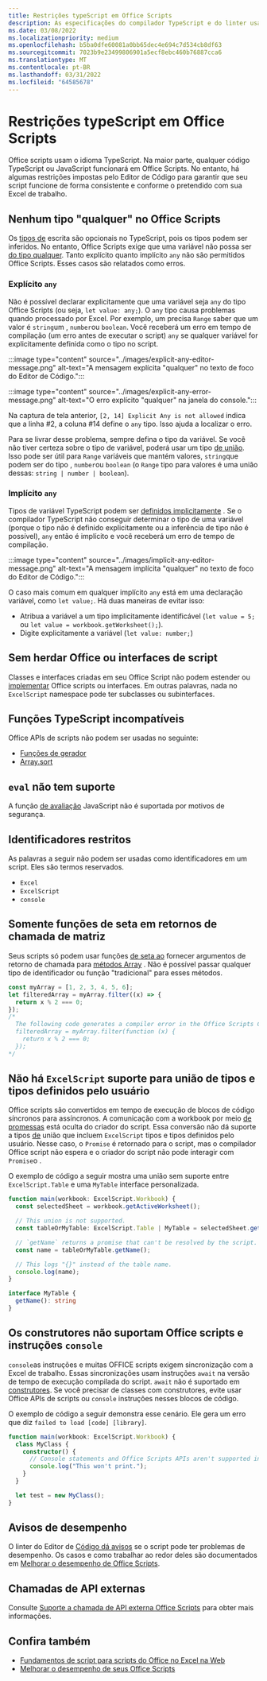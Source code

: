 ```yaml
---
title: Restrições typeScript em Office Scripts
description: As especificações do compilador TypeScript e do linter usados pelo editor de código Office Scripts.
ms.date: 03/08/2022
ms.localizationpriority: medium
ms.openlocfilehash: b5ba0dfe60081a0bb65dec4e694c7d534cb8df63
ms.sourcegitcommit: 7023b9e23499806901a5ecf8ebc460b76887cca6
ms.translationtype: MT
ms.contentlocale: pt-BR
ms.lasthandoff: 03/31/2022
ms.locfileid: "64585678"
---
```

# <a name="typescript-restrictions-in-office-scripts"></a>Restrições typeScript em Office Scripts

Office scripts usam o idioma TypeScript. Na maior parte, qualquer código TypeScript ou JavaScript funcionará em Office Scripts. No entanto, há algumas restrições impostas pelo Editor de Código para garantir que seu script funcione de forma consistente e conforme o pretendido com sua Excel de trabalho.

## <a name="no-any-type-in-office-scripts"></a>Nenhum tipo "qualquer" no Office Scripts

Os [tipos de](https://www.typescriptlang.org/docs/handbook/typescript-in-5-minutes.html) escrita são opcionais no TypeScript, pois os tipos podem ser inferidos. No entanto, Office Scripts exige que uma variável não possa ser [do tipo qualquer](https://www.typescriptlang.org/docs/handbook/basic-types.html#any). Tanto explícito quanto implícito `any` não são permitidos Office Scripts. Esses casos são relatados como erros.

### <a name="explicit-any"></a>Explícito `any`

Não é possível declarar explicitamente que uma variável seja `any` do tipo Office Scripts (ou seja, `let value: any;`). O `any` tipo causa problemas quando processado por Excel. Por exemplo, um precisa `Range` saber que um valor é `string`um , `number`ou `boolean`. Você receberá um erro em tempo de compilação (um erro antes de executar o script) `any` se qualquer variável for explicitamente definida como o tipo no script.

:::image type="content" source="../images/explicit-any-editor-message.png" alt-text="A mensagem explícita &quot;qualquer&quot; no texto de foco do Editor de Código.":::

:::image type="content" source="../images/explicit-any-error-message.png" alt-text="O erro explícito &quot;qualquer&quot; na janela do console.":::

Na captura de tela anterior, `[2, 14] Explicit Any is not allowed` indica que a linha #2, a coluna #14 define o `any` tipo. Isso ajuda a localizar o erro.

Para se livrar desse problema, sempre defina o tipo da variável. Se você não tiver certeza sobre o tipo de variável, poderá usar um tipo [de união](https://www.typescriptlang.org/docs/handbook/unions-and-intersections.html). Isso pode ser útil para `Range` variáveis que mantém valores, `string`que podem ser do tipo , `number`ou `boolean` (o `Range` tipo para valores é uma união dessas: `string | number | boolean`).

### <a name="implicit-any"></a>Implícito `any`

Tipos de variável TypeScript podem ser [definidos implicitamente](https://www.typescriptlang.org/docs/handbook/type-inference.html) . Se o compilador TypeScript não conseguir determinar o tipo de uma variável (porque o tipo não é definido explicitamente ou a inferência de tipo não é possível), `any` então é implícito e você receberá um erro de tempo de compilação.

:::image type="content" source="../images/implicit-any-editor-message.png" alt-text="A mensagem implícita &quot;qualquer&quot; no texto de foco do Editor de Código.":::

O caso mais comum em qualquer implícito `any` está em uma declaração variável, como `let value;`. Há duas maneiras de evitar isso:

* Atribua a variável a um tipo implicitamente identificável (`let value = 5;` ou `let value = workbook.getWorksheet();`).
* Digite explicitamente a variável (`let value: number;`)

## <a name="no-inheriting-office-script-classes-or-interfaces"></a>Sem herdar Office ou interfaces de script

Classes e interfaces criadas em seu Office Script não podem estender ou [implementar](https://www.typescriptlang.org/docs/handbook/classes.html#inheritance) Office scripts ou interfaces. Em outras palavras, nada no `ExcelScript` namespace pode ter subclasses ou subinterfaces.

## <a name="incompatible-typescript-functions"></a>Funções TypeScript incompatíveis

Office APIs de scripts não podem ser usadas no seguinte:

* [Funções de gerador](https://developer.mozilla.org/docs/Web/JavaScript/Guide/Iterators_and_Generators#generator_functions)
* [Array.sort](https://developer.mozilla.org/docs/Web/JavaScript/Reference/Global_Objects/Array/sort)

## <a name="eval-is-not-supported"></a>`eval` não tem suporte

A função [de avaliação](https://developer.mozilla.org/docs/Web/JavaScript/Reference/Global_Objects/eval) JavaScript não é suportada por motivos de segurança.

## <a name="restricted-identifiers"></a>Identificadores restritos

As palavras a seguir não podem ser usadas como identificadores em um script. Eles são termos reservados.

* `Excel`
* `ExcelScript`
* `console`

## <a name="only-arrow-functions-in-array-callbacks"></a>Somente funções de seta em retornos de chamada de matriz

Seus scripts só podem usar funções [de seta ao](https://developer.mozilla.org/docs/Web/JavaScript/Reference/Functions/Arrow_functions) fornecer argumentos de retorno de chamada para [métodos Array](https://developer.mozilla.org/docs/Web/JavaScript/Reference/Global_Objects/Array) . Não é possível passar qualquer tipo de identificador ou função "tradicional" para esses métodos.

```TypeScript
const myArray = [1, 2, 3, 4, 5, 6];
let filteredArray = myArray.filter((x) => {
  return x % 2 === 0;
});
/*
  The following code generates a compiler error in the Office Scripts Code Editor.
  filteredArray = myArray.filter(function (x) {
    return x % 2 === 0;
  });
*/
```

## <a name="unions-of-excelscript-types-and-user-defined-types-arent-supported"></a>Não há `ExcelScript` suporte para união de tipos e tipos definidos pelo usuário

Office scripts são convertidos em tempo de execução de blocos de código síncronos para assíncronos. A comunicação com a workbook por meio [de promessas](https://developer.mozilla.org/docs/Web/JavaScript/Reference/Global_Objects/Promise) está oculta do criador do script. Essa conversão não dá suporte a tipos [de](https://www.typescriptlang.org/docs/handbook/2/everyday-types.html#union-types) união que incluem `ExcelScript` tipos e tipos definidos pelo usuário. Nesse caso, o `Promise` é retornado para o script, mas o compilador Office script não espera e o criador do script não pode interagir com `Promise`o .

O exemplo de código a seguir mostra uma união sem suporte entre `ExcelScript.Table` e uma `MyTable` interface personalizada.

```TypeScript
function main(workbook: ExcelScript.Workbook) {
  const selectedSheet = workbook.getActiveWorksheet();

  // This union is not supported.
  const tableOrMyTable: ExcelScript.Table | MyTable = selectedSheet.getTables()[0];

  // `getName` returns a promise that can't be resolved by the script.
  const name = tableOrMyTable.getName();

  // This logs "{}" instead of the table name.
  console.log(name);
}

interface MyTable {
  getName(): string
}
```

## <a name="constructors-dont-support-office-scripts-apis-and-console-statements"></a>Os construtores não suportam Office scripts e instruções `console`

`console`as instruções e muitas OFFICE scripts exigem sincronização com a Excel de trabalho. Essas sincronizações usam instruções `await` na versão de tempo de execução compilada do script. `await` não é suportado em [construtores](https://developer.mozilla.org/docs/Web/JavaScript/Reference/Classes/constructor). Se você precisar de classes com construtores, evite usar Office APIs de scripts ou `console` instruções nesses blocos de código.

O exemplo de código a seguir demonstra esse cenário. Ele gera um erro que diz `failed to load [code] [library]`.

```TypeScript
function main(workbook: ExcelScript.Workbook) {
  class MyClass {
    constructor() {
      // Console statements and Office Scripts APIs aren't supported in constructors.
      console.log("This won't print.");
    }
  }

  let test = new MyClass();
}
```

## <a name="performance-warnings"></a>Avisos de desempenho

O linter do Editor de [Código dá avisos](https://wikipedia.org/wiki/Lint_(software)) se o script pode ter problemas de desempenho. Os casos e como trabalhar ao redor deles são documentados em [Melhorar o desempenho de Office Scripts](web-client-performance.md).

## <a name="external-api-calls"></a>Chamadas de API externas

Consulte [Suporte a chamada de API externa Office Scripts](external-calls.md) para obter mais informações.

## <a name="see-also"></a>Confira também

* [Fundamentos de script para scripts do Office no Excel na Web](scripting-fundamentals.md)
* [Melhorar o desempenho de seus Office Scripts](web-client-performance.md)

